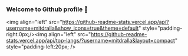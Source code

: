 ### Welcome to Github profile 👋

<img align="left" src="https://github-readme-stats.vercel.app/api?username=mitdralla&show_icons=true&theme=default" style="padding-right:0px;/><img align="left" src="https://github-readme-stats.vercel.app/api/top-langs/?username=mitdralla&layout=compact" style="padding-left:20px; />


<!--
**mitdralla/mitdralla** is a ✨ _special_ ✨ repository because its `README.md` (this file) appears on your GitHub profile.

Here are some ideas to get you started:

- 🔭 I’m currently working on ...
- 🌱 I’m currently learning ...
- 👯 I’m looking to collaborate on ...
- 🤔 I’m looking for help with ...
- 💬 Ask me about ...
- 📫 How to reach me: ...
- 😄 Pronouns: ...
- ⚡ Fun fact: ...
-->
